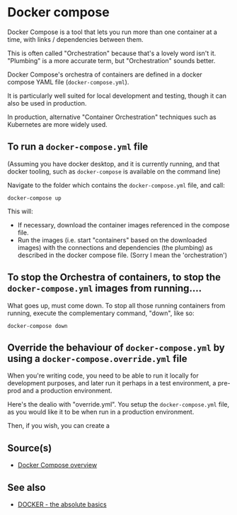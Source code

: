 # Docker compose

Docker Compose is a tool that lets you run more than one container at a time, with links / dependencies between them.

This is often called "Orchestration" because that's a lovely word isn't it. "Plumbing" is a more accurate term, but "Orchestration" sounds better.

Docker Compose's orchestra of containers are defined in a docker compose YAML file (`docker-compose.yml`).

It is particularly well suited for local development and testing, though it can also be used in production.

In production, alternative "Container Orchestration" techniques such as Kubernetes are more widely used.


## To run a `docker-compose.yml` file

(Assuming you have docker desktop, and it is currently running, and that docker tooling, such as `docker-compose` is available on the command line)

Navigate to the folder which contains the `docker-compose.yml` file, and call:

	docker-compose up

This will:

- If necessary, download the container images referenced in the compose file.
- Run the images (i.e. start "containers" based on the downloaded images) with the connections and dependencies (the plumbing) as described in the docker compose file. (Sorry I mean the 'orchestration')

## To stop the Orchestra of containers, to stop the `docker-compose.yml` images from running....


What goes up, must come down. To stop all those running containers from running, execute the complementary command, "down", like so:

	docker-compose down





## Override the behaviour of `docker-compose.yml` by using a `docker-compose.override.yml` file

When you're writing code, you need to be able to run it locally for development purposes, and later run it perhaps in a test environment, a pre-prod and a production environment.

Here's the dealio with "override.yml". You setup the `docker-compose.yml` file, as you would like it to be when run in a production environment.

Then, if you wish, you can create a 



## Source(s)

- [Docker Compose overview](https://docs.docker.com/compose/)

## See also

- [DOCKER - the absolute basics](the_basics.md)

